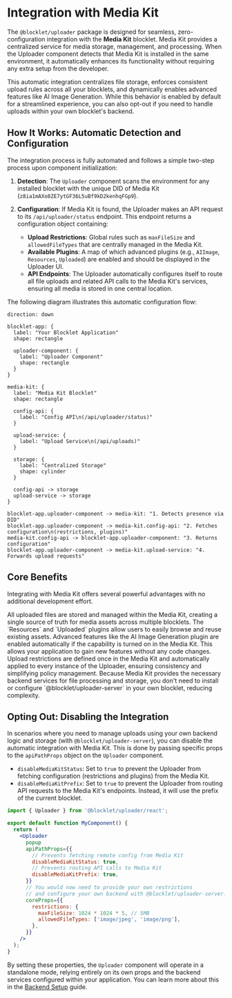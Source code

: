 # Integration with Media Kit

The `@blocklet/uploader` package is designed for seamless, zero-configuration integration with the **Media Kit** blocklet. Media Kit provides a centralized service for media storage, management, and processing. When the Uploader component detects that Media Kit is installed in the same environment, it automatically enhances its functionality without requiring any extra setup from the developer.

This automatic integration centralizes file storage, enforces consistent upload rules across all your blocklets, and dynamically enables advanced features like AI Image Generation. While this behavior is enabled by default for a streamlined experience, you can also opt-out if you need to handle uploads within your own blocklet's backend.

## How It Works: Automatic Detection and Configuration

The integration process is fully automated and follows a simple two-step process upon component initialization:

1.  **Detection**: The `Uploader` component scans the environment for any installed blocklet with the unique DID of Media Kit (`z8ia1mAXo8ZE7ytGF36L5uBf9kD2kenhqFGp9`).

2.  **Configuration**: If Media Kit is found, the Uploader makes an API request to its `/api/uploader/status` endpoint. This endpoint returns a configuration object containing:
    *   **Upload Restrictions**: Global rules such as `maxFileSize` and `allowedFileTypes` that are centrally managed in the Media Kit.
    *   **Available Plugins**: A map of which advanced plugins (e.g., `AIImage`, `Resources`, `Uploaded`) are enabled and should be displayed in the Uploader UI.
    *   **API Endpoints**: The Uploader automatically configures itself to route all file uploads and related API calls to the Media Kit's services, ensuring all media is stored in one central location.

The following diagram illustrates this automatic configuration flow:

```d2
direction: down

blocklet-app: {
  label: "Your Blocklet Application"
  shape: rectangle

  uploader-component: {
    label: "Uploader Component"
    shape: rectangle
  }
}

media-kit: {
  label: "Media Kit Blocklet"
  shape: rectangle

  config-api: {
    label: "Config API\n(/api/uploader/status)"
  }

  upload-service: {
    label: "Upload Service\n(/api/uploads)"
  }

  storage: {
    label: "Centralized Storage"
    shape: cylinder
  }

  config-api -> storage
  upload-service -> storage
}

blocklet-app.uploader-component -> media-kit: "1. Detects presence via DID"
blocklet-app.uploader-component -> media-kit.config-api: "2. Fetches configuration\n(restrictions, plugins)"
media-kit.config-api -> blocklet-app.uploader-component: "3. Returns configuration"
blocklet-app.uploader-component -> media-kit.upload-service: "4. Forwards upload requests"
```

## Core Benefits

Integrating with Media Kit offers several powerful advantages with no additional development effort.

<x-cards data-columns="2">
  <x-card data-title="Centralized Media Management" data-icon="lucide:library">
    All uploaded files are stored and managed within the Media Kit, creating a single source of truth for media assets across multiple blocklets. The `Resources` and `Uploaded` plugins allow users to easily browse and reuse existing assets.
  </x-card>
  <x-card data-title="Dynamic Feature Plugins" data-icon="lucide:puzzle">
    Advanced features like the AI Image Generation plugin are enabled automatically if the capability is turned on in the Media Kit. This allows your application to gain new features without any code changes.
  </x-card>
  <x-card data-title="Consistent Upload Rules" data-icon="lucide:file-check-2">
    Upload restrictions are defined once in the Media Kit and automatically applied to every instance of the Uploader, ensuring consistency and simplifying policy management.
  </x-card>
  <x-card data-title="Zero Backend Setup" data-icon="lucide:server-off">
    Because Media Kit provides the necessary backend services for file processing and storage, you don't need to install or configure `@blocklet/uploader-server` in your own blocklet, reducing complexity.
  </x-card>
</x-cards>

## Opting Out: Disabling the Integration

In scenarios where you need to manage uploads using your own backend logic and storage (with `@blocklet/uploader-server`), you can disable the automatic integration with Media Kit. This is done by passing specific props to the `apiPathProps` object on the `Uploader` component.

-   `disableMediaKitStatus`: Set to `true` to prevent the Uploader from fetching configuration (restrictions and plugins) from the Media Kit.
-   `disableMediaKitPrefix`: Set to `true` to prevent the Uploader from routing API requests to the Media Kit's endpoints. Instead, it will use the prefix of the current blocklet.

```jsx Uploader with Media Kit Integration Disabled icon=logos:react
import { Uploader } from '@blocklet/uploader/react';

export default function MyComponent() {
  return (
    <Uploader
      popup
      apiPathProps={{
        // Prevents fetching remote config from Media Kit
        disableMediaKitStatus: true,
        // Prevents routing API calls to Media Kit
        disableMediaKitPrefix: true,
      }}
      // You would now need to provide your own restrictions
      // and configure your own backend with @blocklet/uploader-server.
      coreProps={{
        restrictions: {
          maxFileSize: 1024 * 1024 * 5, // 5MB
          allowedFileTypes: ['image/jpeg', 'image/png'],
        },
      }}
    />
  );
}
```

By setting these properties, the `Uploader` component will operate in a standalone mode, relying entirely on its own props and the backend services configured within your application. You can learn more about this in the [Backend Setup](./getting-started-backend-setup.md) guide.